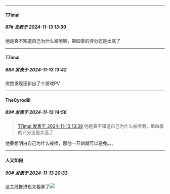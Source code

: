 ﻿
*****

####  T7imal  
##### 87#       发表于 2024-11-13 13:39

他是真不知道自己为什么被喷啊，第四季的评分还是太高了

*****

####  T7imal  
##### 88#       发表于 2024-11-13 13:42

突然发现还新出了个游戏PV


*****

####  TheCyrodiil  
##### 89#       发表于 2024-11-13 14:56

<blockquote><a href="httphttps://bbs.saraba1st.com/2b/forum.php?mod=redirect&amp;goto=findpost&amp;pid=66687176&amp;ptid=2002429" target="_blank">T7imal 发表于 2024-11-13 13:39</a>
他是真不知道自己为什么被喷啊，第四季的评分还是太高了</blockquote>
他要想明白自己为什么被喷，那他一开始就可以避免。。。


*****

####  人又如何  
##### 90#       发表于 2024-11-13 20:33

这主线推进也太粗暴了<img src="https://static.saraba1st.com/image/smiley/face2017/018.png" referrerpolicy="no-referrer">

